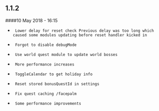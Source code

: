 ## 1.1.2
####10 May 2018 - 16:15



-      Lower delay for reset check Previous delay was too long which caused some modules updating before reset handler kicked in
-      Forgot to disable debugMode
-      Use world quest module to update world bosses
-      More performance increases
-      ToggleCalendar to get holiday info
-      Reset stored bonusQuestId in settings
-      Fix quest caching /facepalm
-      Some performance improvements

